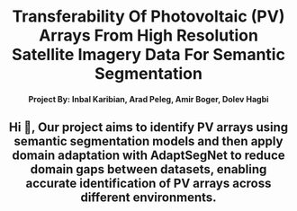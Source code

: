 <h1 align="center">Transferability Of Photovoltaic (PV) Arrays From High Resolution
Satellite Imagery Data For Semantic Segmentation </h1>
<p align="left">
</p>

<h4 align="center">Project By: Inbal Karibian, Arad Peleg, Amir Boger, Dolev Hagbi</h4>

<h2 align="center">Hi 👋, Our project aims to identify PV arrays using semantic segmentation models and then apply domain adaptation with AdaptSegNet to reduce domain gaps between datasets, enabling accurate identification of PV arrays across different environments. </h2>
<p align="left">
</p>
